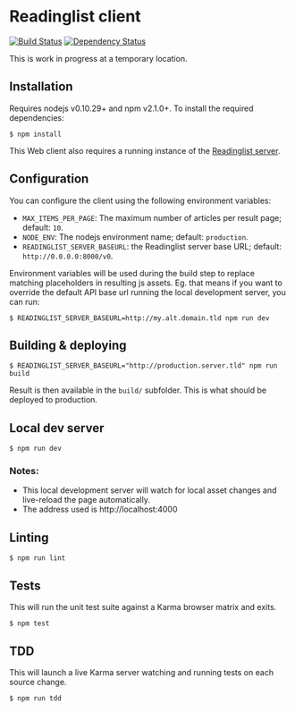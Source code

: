 Readinglist client
==================

[![Build Status](https://travis-ci.org/mozilla-services/readinglist-client.svg?branch=master)](https://travis-ci.org/mozilla-services/readinglist-client) [![Dependency Status](https://www.versioneye.com/user/projects/54d8751237de4a036f000002/badge.svg?style=flat)](https://www.versioneye.com/user/projects/54d8751237de4a036f000002)

This is work in progress at a temporary location.

Installation
------------

Requires nodejs v0.10.29+ and npm v2.1.0+. To install the required dependencies:

    $ npm install

This Web client also requires a running instance of the [Readinglist server](https://github.com/mozilla-services/readinglist).

Configuration
-------------

You can configure the client using the following environment variables:

- `MAX_ITEMS_PER_PAGE`: The maximum number of articles per result page; default: `10`.
- `NODE_ENV`: The nodejs environment name; default: `production`.
- `READINGLIST_SERVER_BASEURL`: the Readinglist server base URL; default: `http://0.0.0.0:8000/v0`.

Environment variables will be used during the build step to replace matching placeholders in resulting js assets. Eg. that means if you want to override the default API base url running the local development server, you can run:

    $ READINGLIST_SERVER_BASEURL=http://my.alt.domain.tld npm run dev

Building & deploying
--------------------

    $ READINGLIST_SERVER_BASEURL="http://production.server.tld" npm run build

Result is then available in the `build/` subfolder. This is what should be deployed to production.

Local dev server
----------------

    $ npm run dev

### Notes:

- This local development server will watch for local asset changes and live-reload the page automatically.
- The address used is http://localhost:4000

Linting
-------

    $ npm run lint

Tests
-----

This will run the unit test suite against a Karma browser matrix and exits.

    $ npm test

TDD
---

This will launch a live Karma server watching and running tests on each source change.

    $ npm run tdd
